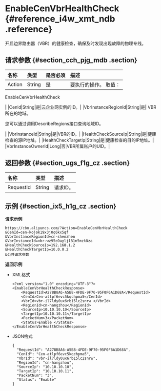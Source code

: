 # EnableCenVbrHealthCheck {#reference_i4w_xmt_ndb .reference}

开启边界路由器（VBR）的健康检查，确保及时发现出现故障的物理专线。

## 请求参数 {#section_cch_pjg_mdb .section}

|名称|类型|是否必须|描述|
|:-|:-|:---|:-|
|Action|String|是| 要执行的操作。 取值：

 EnableCenVbrHealthCheck

 |
|CenId|String|是|云企业网实例的ID。|
|VbrInstanceRegionId|String|是| VBR所在的地域。

 您可以通过调用DescribeRegions接口查询地域ID。

 |
|VbrInstanceId|String|是|VBR的ID。|
|HealthCheckSourceIp|String|是|健康检查的源IP地址。|
|HealthCheckTargetIp|String|是|健康检查的目的IP地址。|
|VbrInstanceOwnerId|Long|否|VBR所属账户的UID。|

## 返回参数 {#section_ugs_f1g_cz .section}

|名称|类型|描述|
|:-|:-|:-|
|RequestId|String|请求ID。|

## 示例 {#section_ix5_h1g_cz .section}

**请求示例**

``` {#createVPCpub}
https://cbn.aliyuncs.com/?Action=EnableCenVbrHealthCheck
&CenId=cen-kojok19x3j0q6kx5qf
&VbrInstanceRegionId=cn-shenzhen
&VbrInstanceId=vbr-wz95o9aylj181n5mzk8za
&HealthCheckSourceIp=192.168.1.2
&HealthCheckTargetIp=10.0.0.2
&公共请求参数
```

**返回示例**

-   XML格式

    ```
    <?xml version="1.0" encoding="UTF-8"?>
    <EnableCenVbrHealthCheckResponse>
        <RequestId>A278B8A6-A5B8-4FDE-9F70-95F0F6A1D68A</RequestId>
        <CenId>Cen-atlpf6evc5kqchpma5</CenId>
        <VbrId>vbr-il7ldy0ux6rb15lc2snrw </VbrId>
        <RegionId>cn-hangzhou</RegionId>
        <SourceIp>10.10.10.10</SourceIp>
        <TargetIp>10.10.10.11</TargetIp>
        <PacketNum>3</PacketNum>
        <Status>Enable </Status>
    </EnableCenVbrHealthCheckResponse>
    ```

-   JSON格式

    ```
    {
      "RequestId": "A278B8A6-A5B8-4FDE-9F70-95F0F6A1D68A",
      "CenId": "Cen-atlpf6evc5kqchpma5",
      "VbrId": "vbr-il7ldy0ux6rb15lc2snrw",
      "RegionId": "cn-hangzhou",
      "SourceIp": "10.10.10.10",
      "TargetIp": "10.10.10.11",
      "PacketNum": "3",
      "Status": "Enable"
    }
    ```


